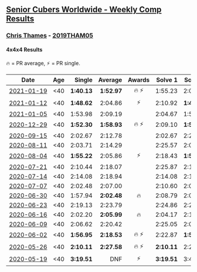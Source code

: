 <style>table {white-space: nowrap;}</style>

## [Senior Cubers Worldwide - Weekly Comp Results](/scw-comp/results/)
### [Chris Thames](README.md) - [2019THAM05](https://www.worldcubeassociation.org/persons/2019THAM05?event=444)
#### 4x4x4 Results

<span style="white-space: nowrap;">🔥 = PR average</span>, <span style="white-space: nowrap;">⚡ = PR single</span>.

| Date | Age | Single | Average | Awards | Solve 1 | Solve 2 | Solve 3 | Solve 4 | Solve 5 | Video |
| :--: | :--: | --: | --: | :--: | --: | --: | --: | --: | --: | :-- |
| [2021-01-19](../../results/2021-01-19/444.md) | <40 | **1:40.13** | **1:52.97** | 🔥 ⚡ | 1:55.23 | 2:03.54 | **1:40.13** | DNS | DNS | [Desktop](https://www.facebook.com/events/801984480354340/permalink/804730436746411) / [Mobile](https://m.facebook.com/events/801984480354340?view=permalink&id=804730436746411) |
| [2021-01-12](../../results/2021-01-12/444.md) | <40 | **1:48.62** | 2:04.86 | ⚡ | 2:10.92 | **1:48.62** | 2:15.04 | DNS | DNS | [Desktop](https://www.facebook.com/events/412251730086008/permalink/414779279833253) / [Mobile](https://m.facebook.com/events/412251730086008?view=permalink&id=414779279833253) |
| [2021-01-05](../../results/2021-01-05/444.md) | <40 | 1:53.98 | 2:09.19 |  | 2:04.67 | 1:53.98 | 2:28.93 | DNS | DNS | [Desktop](https://www.facebook.com/events/438895340619582/permalink/442413393601110) / [Mobile](https://m.facebook.com/events/438895340619582?view=permalink&id=442413393601110) |
| [2020-12-29](../../results/2020-12-29/444.md) | <40 | **1:52.30** | **1:58.93** | 🔥 ⚡ | 2:09.10 | **1:52.30** | 1:55.39 | DNS | DNS | [Desktop](https://www.facebook.com/events/1086076581855919/permalink/1088877694909141) / [Mobile](https://m.facebook.com/events/1086076581855919?view=permalink&id=1088877694909141) |
| [2020-09-15](../../results/2020-09-15/444.md) | <40 | 2:02.67 | 2:12.78 |  | 2:02.67 | 2:27.37 | 2:08.30 | DNS | DNS | [Desktop](https://www.facebook.com/events/655903882008117/permalink/660487504883088) / [Mobile](https://m.facebook.com/events/655903882008117?view=permalink&id=660487504883088) |
| [2020-08-11](../../results/2020-08-11/444.md) | <40 | 2:03.71 | 2:14.29 |  | 2:25.57 | 2:03.71 | 2:13.59 | DNS | DNS | [Desktop](https://www.facebook.com/events/1112228215845470/permalink/1116971215371170) / [Mobile](https://m.facebook.com/events/1112228215845470?view=permalink&id=1116971215371170) |
| [2020-08-04](../../results/2020-08-04/444.md) | <40 | **1:55.22** | 2:05.86 | ⚡ | 2:18.43 | **1:55.22** | 2:03.93 | DNS | DNS | [Desktop](https://www.facebook.com/events/770016233779888/permalink/774055980042580) / [Mobile](https://m.facebook.com/events/770016233779888?view=permalink&id=774055980042580) |
| [2020-07-21](../../results/2020-07-21/444.md) | <40 | 2:10.44 | 2:18.07 |  | 2:25.87 | 2:17.91 | 2:10.44 | DNS | DNS | [Desktop](https://www.facebook.com/events/3081159145282455/permalink/3094895613908808) / [Mobile](https://m.facebook.com/events/3081159145282455?view=permalink&id=3094895613908808) |
| [2020-07-14](../../results/2020-07-14/444.md) | <40 | 2:14.08 | 2:18.94 |  | 2:14.08 | 2:18.85 | 2:23.90 | DNS | DNS | [Desktop](https://www.facebook.com/events/2729568740635198/permalink/2733194133605992) / [Mobile](https://m.facebook.com/events/2729568740635198?view=permalink&id=2733194133605992) |
| [2020-07-07](../../results/2020-07-07/444.md) | <40 | 2:02.48 | 2:07.00 |  | 2:10.60 | 2:02.48 | 2:07.92 | DNS | DNS | [Desktop](https://www.facebook.com/events/307625317040136/permalink/308983306904337) / [Mobile](https://m.facebook.com/events/307625317040136?view=permalink&id=308983306904337) |
| [2020-06-30](../../results/2020-06-30/444.md) | <40 | 1:57.94 | **2:02.48** | 🔥 | 2:08.79 | 2:00.71 | 1:57.94 | DNS | DNS | [Desktop](https://www.facebook.com/events/284746466306313/permalink/286467722800854) / [Mobile](https://m.facebook.com/events/284746466306313?view=permalink&id=286467722800854) |
| [2020-06-23](../../results/2020-06-23/444.md) | <40 | 2:19.13 | 2:23.79 |  | 2:24.86 | 2:27.39 | 2:19.13 | DNS | DNS | [Desktop](https://www.facebook.com/events/268636114456043/permalink/273412767311711) / [Mobile](https://m.facebook.com/events/268636114456043?view=permalink&id=273412767311711) |
| [2020-06-16](../../results/2020-06-16/444.md) | <40 | 2:02.20 | **2:05.99** | 🔥 | 2:04.17 | 2:11.60 | 2:02.20 | DNS | DNS | [Desktop](https://www.facebook.com/events/256188575607890/permalink/259049098655171) / [Mobile](https://m.facebook.com/events/256188575607890?view=permalink&id=259049098655171) |
| [2020-06-09](../../results/2020-06-09/444.md) | <40 | 2:06.62 | 2:20.42 |  | 2:25.05 | 2:06.62 | 2:29.59 | DNS | DNS | [Desktop](https://www.facebook.com/events/1130228284009045/permalink/1133642983667575) / [Mobile](https://m.facebook.com/events/1130228284009045?view=permalink&id=1133642983667575) |
| [2020-06-02](../../results/2020-06-02/444.md) | <40 | **1:56.95** | **2:18.53** | 🔥 ⚡ | 2:22.87 | **1:56.95** | 2:35.78 | DNS | DNS | [Desktop](https://www.facebook.com/events/573401076937046/permalink/574702816806872) / [Mobile](https://m.facebook.com/events/573401076937046?view=permalink&id=574702816806872) |
| [2020-05-26](../../results/2020-05-26/444.md) | <40 | **2:10.11** | **2:27.58** | 🔥 ⚡ | **2:10.11** | 2:21.47 | 2:51.16 | DNS | DNS | [Desktop](https://www.facebook.com/events/637852836799991/permalink/639331139985494) / [Mobile](https://m.facebook.com/events/637852836799991?view=permalink&id=639331139985494) |
| [2020-05-19](../../results/2020-05-19/444.md) | <40 | **3:19.51** | DNF | ⚡ | **3:19.51** | 3:45.86 | DNS | DNS | DNS | [Desktop](https://www.facebook.com/events/201300894172579/permalink/203566733945995) / [Mobile](https://m.facebook.com/events/201300894172579?view=permalink&id=203566733945995) |


<!-- Global site tag (gtag.js) - Google Analytics -->
<script async src="https://www.googletagmanager.com/gtag/js?id=UA-86348435-3"></script>
<script>window.dataLayer = window.dataLayer || []; function gtag() {dataLayer.push(arguments);} gtag('js', new Date()); gtag('config', 'UA-86348435-3');</script>
